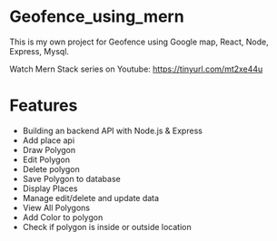 # Geofence_using_mern
This is my own project for Geofence using Google map, React, Node, Express, Mysql.

Watch Mern Stack series on Youtube: https://tinyurl.com/mt2xe44u

# Features
- Building an backend API with Node.js & Express
- Add place api
- Draw Polygon
- Edit Polygon
- Delete polygon
- Save Polygon to database
- Display Places
- Manage edit/delete and update data
- View All Polygons
- Add Color to polygon
- Check if polygon is inside or outside location
